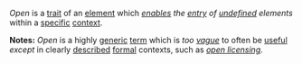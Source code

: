 *Open* is a [trait](https://github.com/gcassel/Modular-Organization-Terminology/blob/master/terms/trait.md) of an [element](https://github.com/gcassel/Modular-Organization-Terminology/blob/master/terms/element.md) which *[enables](https://github.com/gcassel/Modular-Organization-Terminology/blob/master/terms/enable.md) the [entry](https://github.com/gcassel/Modular-Organization-Terminology/blob/master/terms/enter.md) of [undefined](https://github.com/gcassel/Modular-Organization-Terminology/blob/master/terms/define.md) elements* within a [specific](https://github.com/gcassel/Modular-Organization-Terminology/blob/master/terms/specific.md) [context](https://github.com/gcassel/Modular-Organization-Terminology/blob/master/terms/context.md).

**Notes:** *Open* is a highly [generic](https://github.com/gcassel/Modular-Organization-Terminology/blob/master/terms/generic.md) [term](https://github.com/gcassel/Modular-Organization-Terminology/blob/master/terms/term.md) which is *too [vague](https://github.com/gcassel/Modular-Organization-Terminology/blob/master/terms/vague.md)* to often be [useful](https://github.com/gcassel/Modular-Organization-Terminology/blob/master/terms/use.md) *except* in clearly [described](https://github.com/gcassel/Modular-Organization-Terminology/blob/master/terms/describe.md) [formal](https://github.com/gcassel/Modular-Organization-Terminology/blob/master/terms/form.md) contexts, such as *[open licensing](https://github.com/gcassel/Modular-Organization-Terminology/blob/master/compound-terms/open-license.md)*.
